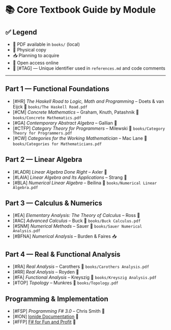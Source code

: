 # 📚 Core Textbook Guide by Module

## ✅ Legend
- 📄 PDF available in `books/` (local)
- 📘 Physical copy
- 📥 Planning to acquire
- 🔗 Open access online
- 🔖 [#TAG] — Unique identifier used in `references.md` and code comments

---

## Part 1 — Functional Foundations
- [#HR] *The Haskell Road to Logic, Math and Programming* – Doets & van Eijck 📄 `books/The Haskell Road.pdf`
- [#CM] *Concrete Mathematics* – Graham, Knuth, Patashnik 📄 `books/Concrete Mathematics.pdf`
- [#GA] *Contemporary Abstract Algebra* – Gallian 📘
- [#CTFP] *Category Theory for Programmers* – Milewski 📄 `books/Category Theory for Programmers.pdf`
- [#CW] *Categories for the Working Mathematician* – Mac Lane 📄 `books/Categories for Mathematicians.pdf`

## Part 2 — Linear Algebra
- [#LADR] *Linear Algebra Done Right* – Axler 📘
- [#LAIA] *Linear Algebra and Its Applications* – Strang 📘
- [#BLA] *Numerical Linear Algebra* – Beilina 📄 `books/Numerical Linear Algebra.pdf`

## Part 3 — Calculus & Numerics
- [#EA] *Elementary Analysis: The Theory of Calculus* – Ross 📘
- [#AC] *Advanced Calculus* – Buck 📄 `books/Buck Calculus.pdf`
- [#SNM] *Numerical Methods* – Sauer 📄 `books/Sauer Numerical Analysis.pdf`
- [#BFNA] *Numerical Analysis* – Burden & Faires 📥

## Part 4 — Real & Functional Analysis
- [#RA] *Real Analysis* – Carothers 📄 `books/Carothers Analysis.pdf`
- [#RR] *Real Analysis* – Royden 📘
- [#FA] *Functional Analysis* – Kreyszig 📄 `books/Kreyszig Analysis.pdf`
- [#TOP] *Topology* – Munkres 📄 `books/Topology.pdf`

## Programming & Implementation
- [#FSP] *Programming F# 3.0* – Chris Smith 📘
- [#ION] [Ionide Documentation](https://ionide.io/) 🔗
- [#FFP] [F# for Fun and Profit](https://fsharpforfunandprofit.com/) 🔗
